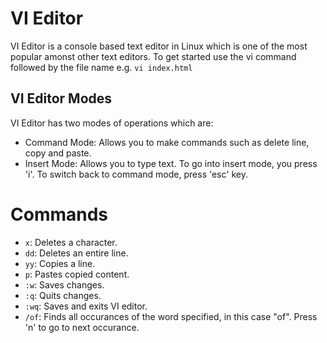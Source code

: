 # VI Editor
VI Editor is a console based text editor in Linux which is one of the most popular amonst other text editors. To get started use the vi command followed by the file name e.g. `vi index.html`

## VI Editor Modes
VI Editor has two modes of operations which are:
- Command Mode: Allows you to make commands such as delete line, copy and paste.
- Insert Mode: Allows you to type text. To go into insert mode, you press 'i'. To switch back to command mode, press 'esc' key.

# Commands
- `x`: Deletes a character.
- `dd`: Deletes an entire line.
- `yy`: Copies a line.
- `p`: Pastes copied content.
- `:w`: Saves changes.
- `:q`: Quits changes.
- `:wq`: Saves and exits VI editor.
- `/of`: Finds all occurances of the word specified, in this case "of". Press 'n' to go to next occurance.